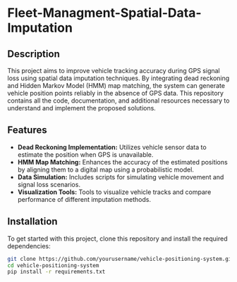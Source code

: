 # Fleet-Managment-Spatial-Data-Imputation


## Description
This project aims to improve vehicle tracking accuracy during GPS signal loss using spatial data imputation techniques. By integrating dead reckoning and Hidden Markov Model (HMM) map matching, the system can generate vehicle position points reliably in the absence of GPS data. This repository contains all the code, documentation, and additional resources necessary to understand and implement the proposed solutions.

## Features
- **Dead Reckoning Implementation:** Utilizes vehicle sensor data to estimate the position when GPS is unavailable.
- **HMM Map Matching:** Enhances the accuracy of the estimated positions by aligning them to a digital map using a probabilistic model.
- **Data Simulation:** Includes scripts for simulating vehicle movement and signal loss scenarios.
- **Visualization Tools:** Tools to visualize vehicle tracks and compare performance of different imputation methods.

## Installation

To get started with this project, clone this repository and install the required dependencies:

```bash
git clone https://github.com/yourusername/vehicle-positioning-system.git
cd vehicle-positioning-system
pip install -r requirements.txt
